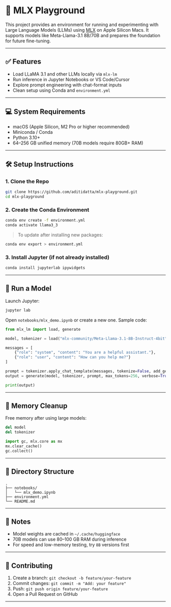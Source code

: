 # 🧠 MLX Playground

This project provides an environment for running and experimenting with Large Language Models (LLMs) using [MLX](https://github.com/ml-explore/mlx) on Apple Silicon Macs. It supports models like Meta-Llama-3.1 8B/70B and prepares the foundation for future fine-tuning.

---

## ✅ Features

- Load LLaMA 3.1 and other LLMs locally via `mlx-lm`
- Run inference in Jupyter Notebooks or VS Code/Cursor
- Explore prompt engineering with chat-format inputs
- Clean setup using Conda and `environment.yml`

---

## 💻 System Requirements

- macOS (Apple Silicon, M2 Pro or higher recommended)
- Miniconda / Conda
- Python 3.10+
- 64–256 GB unified memory (70B models require 80GB+ RAM)

---

## 🛠️ Setup Instructions

### 1. Clone the Repo

```bash
git clone https://github.com/aditidatta/mlx-playground.git
cd mlx-playground
````

### 2. Create the Conda Environment

```bash
conda env create -f environment.yml
conda activate llama3_3
```

> To update after installing new packages:

```bash
conda env export > environment.yml
```

### 3. Install Jupyter (if not already installed)

```bash
conda install jupyterlab ipywidgets
```

---

## 🚀 Run a Model

Launch Jupyter:

```bash
jupyter lab
```

Open `notebooks/mlx_demo.ipynb` or create a new one. Sample code:

```python
from mlx_lm import load, generate

model, tokenizer = load("mlx-community/Meta-Llama-3.1-8B-Instruct-4bit")

messages = [
    {"role": "system", "content": "You are a helpful assistant."},
    {"role": "user", "content": "How can you help me?"}
]

prompt = tokenizer.apply_chat_template(messages, tokenize=False, add_generation_prompt=True)
output = generate(model, tokenizer, prompt, max_tokens=256, verbose=True)

print(output)
```

---

## 🧹 Memory Cleanup

Free memory after using large models:

```python
del model
del tokenizer

import gc, mlx.core as mx
mx.clear_cache()
gc.collect()
```

---

## 📂 Directory Structure

```
.
├── notebooks/
│   └── mlx_demo.ipynb
├── environment.yml
└── README.md
```

---

## 📌 Notes

* Model weights are cached in `~/.cache/huggingface`
* 70B models can use 80–100 GB RAM during inference
* For speed and low-memory testing, try `8B` versions first

---

## 🤝 Contributing

1. Create a branch: `git checkout -b feature/your-feature`
2. Commit changes: `git commit -m "Add: your feature"`
3. Push: `git push origin feature/your-feature`
4. Open a Pull Request on GitHub

---

